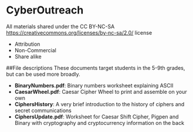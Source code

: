 # CyberOutreach 

All materials shared under the CC BY-NC-SA https://creativecommons.org/licenses/by-nc-sa/2.0/ license
  - Attribution 
  - Non-Commercial 
  - Share alike

##File descriptions
These documents target students in the 5-9th grades, but can be used more broadly.
- **BinaryNumbers.pdf**: Binary numbers worksheet explaining ASCII 
- **CaesarWheel.pdf**: Caesar Cipher Wheel to print and assemble on your own
- **CiphersHistory**: A very brief introduction to the history of ciphers and secret communications
- **CiphersUpdate.pdf**: Worksheet for Caesar Shift Cipher, Pigpen and Binary with cryptography and cryptocurrency information on the back
